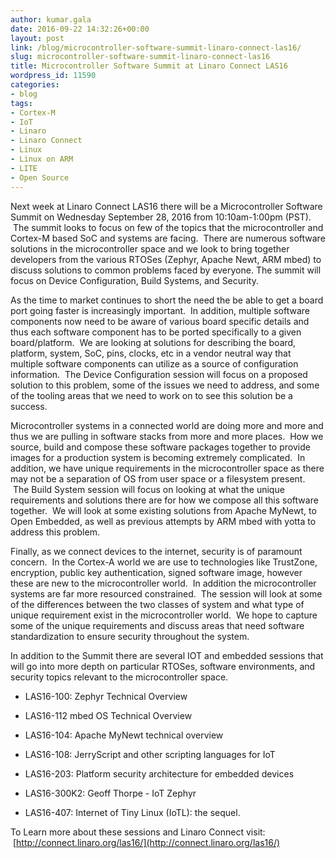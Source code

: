 ```yaml
---
author: kumar.gala
date: 2016-09-22 14:32:26+00:00
layout: post
link: /blog/microcontroller-software-summit-linaro-connect-las16/
slug: microcontroller-software-summit-linaro-connect-las16
title: Microcontroller Software Summit at Linaro Connect LAS16
wordpress_id: 11590
categories:
- blog
tags:
- Cortex-M
- IoT
- Linaro
- Linaro Connect
- Linux
- Linux on ARM
- LITE
- Open Source
---
```


Next week at Linaro Connect LAS16 there will be a Microcontroller Software Summit on Wednesday September 28, 2016 from 10:10am-1:00pm (PST).  The summit looks to focus on few of the topics that the microcontroller and Cortex-M based SoC and systems are facing.  There are numerous software solutions in the microcontroller space and we look to bring together developers from the various RTOSes (Zephyr, Apache Newt, ARM mbed) to discuss solutions to common problems faced by everyone. The summit will focus on Device Configuration, Build Systems, and Security.

As the time to market continues to short the need the be able to get a board port going faster is increasingly important.  In addition, multiple software components now need to be aware of various board specific details and thus each software component has to be ported specifically to a given board/platform.  We are looking at solutions for describing the board, platform, system, SoC, pins, clocks, etc in a vendor neutral way that multiple software components can utilize as a source of configuration information.  The Device Configuration session will focus on a proposed solution to this problem, some of the issues we need to address, and some of the tooling areas that we need to work on to see this solution be a success.

Microcontroller systems in a connected world are doing more and more and thus we are pulling in software stacks from more and more places.  How we source, build and compose these software packages together to provide images for a production system is becoming extremely complicated.  In addition, we have unique requirements in the microcontroller space as there may not be a separation of OS from user space or a filesystem present.  The Build System session will focus on looking at what the unique requirements and solutions there are for how we compose all this software together.  We will look at some existing solutions from Apache MyNewt, to Open Embedded, as well as previous attempts by ARM mbed with yotta to address this problem.

Finally, as we connect devices to the internet, security is of paramount concern.  In the Cortex-A world we are use to technologies like TrustZone, encryption, public key authentication, signed software image, however these are new to the microcontroller world.  In addition the microcontroller systems are far more resourced constrained.  The session will look at some of the differences between the two classes of system and what type of unique requirement exist in the microcontroller world.  We hope to capture some of the unique requirements and discuss areas that need software standardization to ensure security throughout the system.

In addition to the Summit there are several IOT and embedded sessions that will go into more depth on particular RTOSes, software environments, and security topics relevant to the microcontroller space.

* LAS16-100: Zephyr Technical Overview

* LAS16-112 mbed OS Technical Overview

* LAS16-104: Apache MyNewt technical overview

* LAS16-108: JerryScript and other scripting languages for IoT

* LAS16-203: Platform security architecture for embedded devices

* LAS16-300K2: Geoff Thorpe - IoT Zephyr

* LAS16-407: Internet of Tiny Linux (IoTL): the sequel.

To Learn more about these sessions and Linaro Connect visit:  [http://connect.linaro.org/las16/](http://connect.linaro.org/las16/)
